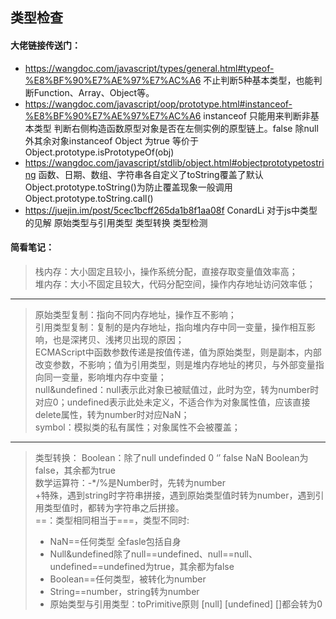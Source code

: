 ## 类型检查
#### 大佬链接传送门：
- https://wangdoc.com/javascript/types/general.html#typeof-%E8%BF%90%E7%AE%97%E7%AC%A6 不止判断5种基本类型，也能判断Function、Array、Object等。
- https://wangdoc.com/javascript/oop/prototype.html#instanceof-%E8%BF%90%E7%AE%97%E7%AC%A6 instanceof 只能用来判断非基本类型 判断右侧构造函数原型对象是否在左侧实例的原型链上。false 除null外其余对象instanceof Object 为true  等价于Object.prototype.isPrototypeOf(obj)
- https://wangdoc.com/javascript/stdlib/object.html#objectprototypetostring 函数、日期、数组、字符串各自定义了toString覆盖了默认Object.prototype.toString()为防止覆盖现象一般调用Object.prototype.toString.call()
- https://juejin.im/post/5cec1bcff265da1b8f1aa08f ConardLi 对于js中类型的见解 原始类型与引用类型 类型转换 类型检测
#### 简看笔记：
>栈内存：大小固定且较小，操作系统分配，直接存取变量值效率高；  
堆内存：大小不固定且较大，代码分配空间，操作内存地址访问效率低；
---
>原始类型复制：指向不同内存地址，操作互不影响；  
引用类型复制：复制的是内存地址，指向堆内存中同一变量，操作相互影响，也是深拷贝、浅拷贝出现的原因；  
ECMAScript中函数参数传递是按值传递，值为原始类型，则是副本，内部改变参数，不影响；值为引用类型，则是堆内存地址的拷贝，与外部变量指向同一变量，影响堆内存中变量；  
null&undefined：null表示此对象已被赋值过，此时为空，转为number时对应0；undefined表示此处未定义，不适合作为对象属性值，应该直接delete属性，转为number时对应NaN；  
symbol：模拟类的私有属性；对象属性不会被覆盖；
---
>类型转换：
Boolean：除了null undefinded 0 ‘’ false NaN Boolean为false，其余都为true  
数学运算符：-*/%是Number时，先转为number  
+特殊，遇到string时字符串拼接，遇到原始类型值时转为number，遇到引用类型值时，都转为字符串之后拼接。  
==：类型相同相当于===，类型不同时:  
>- NaN==任何类型 全fasle包括自身  
>- Null&undefined除了null==undefined、null==null、undefined==undefined为true，其余都为false  
>- Boolean==任何类型，被转化为number  
>- String==number，string转为number  
>- 原始类型与引用类型：toPrimitive原则 [null] [undefined] []都会转为0  
